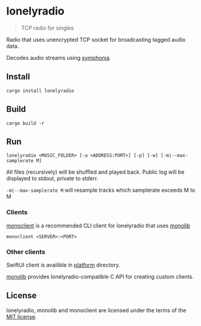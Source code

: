 # lonelyradio

> TCP radio for singles

Radio that uses unencrypted TCP socket for broadcasting tagged audio data.

Decodes audio streams using [symphonia](https://github.com/pdeljanov/Symphonia).

## Install

```shell
cargo install lonelyradio
```

## Build

```shell
cargo build -r
```

## Run

```
lonelyradio <MUSIC_FOLDER> [-a <ADDRESS:PORT>] [-p] [-w] [-m|--max-samplerate M]
```

All files (recursively) will be shuffled and played back. Public log will be displayed to stdout, private to stderr.

`-m|--max-samplerate M` will resample tracks which samplerate exceeds M to M

### Clients

[monoclient](./monoclient) is a recommended CLI client for lonelyradio that uses [monolib](./monolib)

```shell
monoclient <SERVER>:<PORT>
```

### Other clients

SwiftUI client is availible in [platform](./platform) directory.

[monolib](./monolib) provides lonelyradio-compatible C API for creating custom clients.

## License

lonelyradio, monolib and monoclient are licensed under the terms of the [MIT license](./LICENSE).
